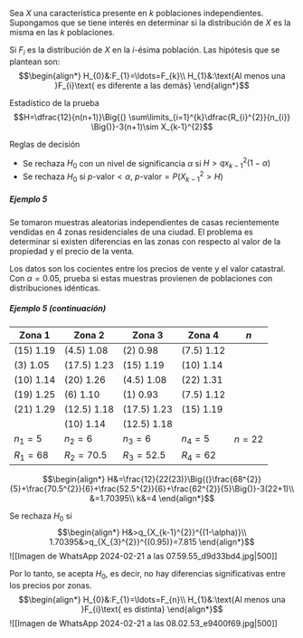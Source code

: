 Sea $X$ una característica presente en $k$ poblaciones independientes. Supongamos que se tiene interés en determinar si la distribución de $X$ es la misma en las $k$ poblaciones.

Si $F_{i}$ es la distribución de $X$ en la $i$-ésima población. Las hipótesis que se plantean son:
$$\begin{align*} H_{0}&:F_{1}=\ldots=F_{k}\\ H_{1}&:\text{Al menos una }F_{i}\text{ es diferente a las demás} \end{align*}$$

Estadístico de la prueba
$$H=\dfrac{12}{n(n+1)}\Big{(} \sum\limits_{i=1}^{k}\dfrac{R_{i}^{2}}{n_{i}} \Big{)}-3(n+1)\sim X_{k-1}^{2}$$

Reglas de decisión
- Se rechaza $H_{0}$ con un nivel de significancia $\alpha$ si $H>qx_{k-1}^{2}(1-\alpha)$
- Se rechaza $H_{0}$ si $p\text{-valor}<\alpha$, $p\text{-valor}=P(X_{k-1}^{2}>H)$ 

##### Ejemplo 5
Se tomaron muestras aleatorias independientes de casas recientemente vendidas en 4 zonas residenciales de una ciudad. El problema es determinar si existen diferencias en las zonas con respecto al valor de la propiedad y el precio de la venta.

Los datos son los cocientes entre los precios de vente y el valor catastral. Con $\alpha=0.05$, prueba si estas muestras provienen de poblaciones con distribuciones idénticas.

##### Ejemplo 5 (continuación)
| Zona 1 | Zona 2 | Zona 3 | Zona 4 | $n$ |
| ---- | ---- | ---- | ---- | ---- |
| (15) $1.19$ | (4.5) $1.08$ | (2) $0.98$ | (7.5) $1.12$ |  |
| (3) $1.05$ | (17.5) $1.23$ | (15) $1.19$ | (10) $1.14$ |  |
| (10) $1.14$ | (20) $1.26$ | (4.5) $1.08$ | (22) $1.31$ |  |
| (19) $1.25$ | (6) $1.10$ | (1) $0.93$ | (7.5) $1.12$ |  |
| (21) $1.29$ | (12.5) $1.18$ | (17.5) $1.23$ | (15) $1.19$ |  |
|  | (10) $1.14$ | (12.5) $1.18$ |  |  |
| $n_1=5$ | $n_2=6$ | $n_3=6$ | $n_4=5$ | $n=22$ |
| $R_1=68$ | $R_2=70.5$ | $R_3=52.5$ | $R_4=62$ |  |
$$\begin{align*} H&=\frac{12}{22(23)}\Big{(}\frac{68^{2}}{5}+\frac{70.5^{2}}{6}+\frac{52.5^{2}}{6}+\frac{62^{2}}{5}\Big{)}-3(22+1)\\ &=1.70395\\ k&=4 \end{align*}$$

Se rechaza $H_{0}$ si $$\begin{align*} H&>q_{X_{k-1}^{2}}^{(1-\alpha)}\\ 1.70395&>q_{X_{3}^{2}}^{(0.95)}=7.815 \end{align*}$$
![[Imagen de WhatsApp 2024-02-21 a las 07.59.55_d9d33bd4.jpg|500]]

Por lo tanto, se acepta $H_{0}$, es decir, no hay diferencias significativas entre los precios por zonas.
$$\begin{align*} H_{0}&:F_{1}=\ldots=F_{n}\\ H_{1}&:\text{Al menos una }F_{i}\text{ es distinta} \end{align*}$$
![[Imagen de WhatsApp 2024-02-21 a las 08.02.53_e9400f69.jpg|500]]
